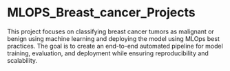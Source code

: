 # MLOPS_Breast_cancer_Projects
This project focuses on classifying breast cancer tumors as malignant or benign using machine learning and deploying the model using MLOps best practices. The goal is to create an end-to-end automated pipeline for model training, evaluation, and deployment while ensuring reproducibility and scalability.
